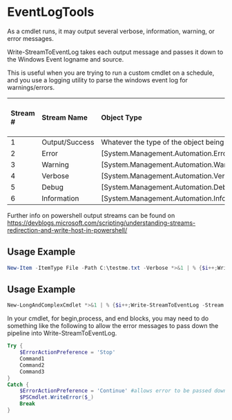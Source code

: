 # EventLogTools
As a cmdlet runs, it may output several verbose, information, warning, or error messages.

Write-StreamToEventLog takes each output message and passes it down to the Windows Event logname and source.

This is useful when you are trying to run a custom cmdlet on a schedule, and you use a logging utility to parse the windows event log for warnings/errors.

| Stream # | Stream Name    | Object Type                                      | Resulting Windows Event Entry Type |
|:---------|:---------------|:-------------------------------------------------|:-----------------------------------|
| 1        | Output/Success | Whatever the type of the object being output is  | Information                        | 
| 2        | Error          | [System.Management.Automation.ErrorRecord]       | Error                              |
| 3        | Warning        | [System.Management.Automation.WarningRecord]     | Warning                            |
| 4        | Verbose        | [System.Management.Automation.VerboseRecord]     | Information                        |
| 5        | Debug          | [System.Management.Automation.DebugRecord]       | Information                        |
| 6        | Information    | [System.Management.Automation.InformationRecord] | Information                        |

Further info on powershell output streams can be found on 
https://devblogs.microsoft.com/scripting/understanding-streams-redirection-and-write-host-in-powershell/

## Usage Example
```powershell
New-Item -ItemType File -Path C:\testme.txt -Verbose *>&1 | % {$i++;Write-StreamToEventLog -Stream $_ -ID $i -Logname 'Application' -Source 'Powershell'}
```

## Usage Example
```powershell
New-LongAndComplexCmdlet *>&1 | % {$i++;Write-StreamToEventLog -Stream $_ -ID $i -Logname 'Application' -Source 'Powershell'}
```

In your cmdlet, for begin,process, and end blocks, you may need to do something like the following to 
allow the error messages to pass down the pipeline into Write-StreamToEventLog.

```powershell
Try {
    $ErrorActionPreference = 'Stop'
    Command1
    Command2
    Command3
}
Catch {
    $ErrorActionPreference = 'Continue' #allows error to be passed down the pipeline
    $PSCmdlet.WriteError($_)
    Break
}
```